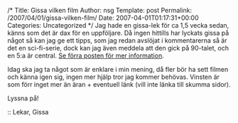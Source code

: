 /*
 Title: Gissa vilken film
 Author: nsg
 Template: post
 Permalink: /2007/04/01/gissa-vilken-film/
 Date: 2007-04-01T01:17:31+00:00
 Categories: Uncategorized
*/
Jag hade en gissa-lek för ca 1,5 vecka sedan, känns som det är dax för en uppföljare. Då ingen hittills har lyckats gissa på något så kan jag ge ett tipps, som jag redan avslöjat i kommentarerna så är det en sci-fi-serie, dock kan jag även meddela att den gick på 90-talet, och en 5:a är central. [Se förra posten för mer information][1].

Idag ska jag ta något som är enklare i min mening, då fler bör ha sett filmen och känna igen sig, ingen mer hjälp tror jag kommer behövas. Vinsten är som förr inget mer än äran + eventuell länk (vill inte länka till skumma sidor).



Lyssna på!

:: Lekar, Gissa

<small></small>

 [1]: http://junkpile.se/~s/wp/2007/03/gissa-vemvad-1/